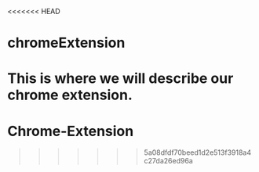 <<<<<<< HEAD
# chromeExtension

This is where we will describe our chrome extension.
=======
# Chrome-Extension
>>>>>>> 5a08dfdf70beed1d2e513f3918a4c27da26ed96a
